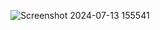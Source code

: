 ![Screenshot 2024-07-13 155541](https://github.com/user-attachments/assets/1f219e3f-232a-4ba3-bb01-0507afe7aff6)
